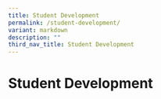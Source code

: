 ```yaml
---
title: Student Development
permalink: /student-development/
variant: markdown
description: ""
third_nav_title: Student Development
---
```

Student Development
===============================












